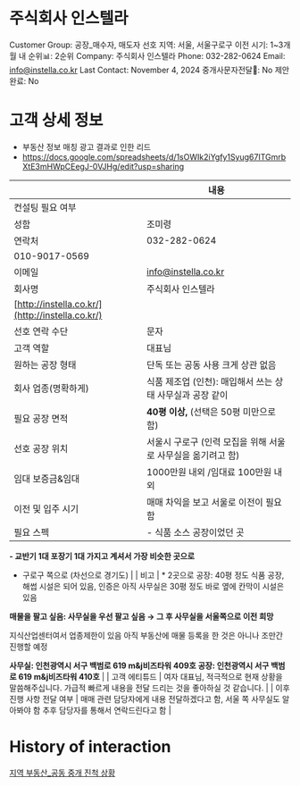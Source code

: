 # 주식회사 인스텔라

Customer Group: 공장_매수자, 매도자
선호 지역: 서울, 서울구로구
이전 시기: 1~3개월 내
순위📊: 2순위
Company: 주식회사 인스텔라
Phone: 032-282-0624
Email: info@instella.co.kr
Last Contact: November 4, 2024
중개사문자전달📩: No
제안 완료: No

# 고객 상세 정보

- 부동산 정보 매칭 광고 결과로 인한 리드
- https://docs.google.com/spreadsheets/d/1sOWIk2iYgfy1Syug67ITGmrbXtE3mHWpCEegJ-0VJHg/edit?usp=sharing

|  | 내용 |
| --- | --- |
| 컨설팅 필요 여부 |  |
| 성함 | 조미령 |
| 연락처 | 032-282-0624
010-9017-0569 |
| 이메일 | [info@instella.co.kr](mailto:info@instella.co.kr) |
| 회사명 | 주식회사 인스텔라
[http://instella.co.kr/](http://instella.co.kr/) |
| 선호 연락 수단 | 문자 |
| 고객 역할 | 대표님 |
| 원하는 공장 형태 | 단독 또는 공동 사용 크게 상관 없음 |
| 회사 업종(명확하게) | 식품 제조업 (인천): 매입해서 쓰는 상태 사무실과 공장 같이 |
| 필요 공장 면적 | **40평 이상,** (선택은 50평 미만으로 함) |
| 선호 공장 위치 | 서울시 구로구 (인력 모집을 위해 서울로 사무실을 옮기려고 함) |
| 임대 보증금&임대 | 1000만원 내외 /임대료 100만원 내외 |
| 이전 및 입주 시기 | 매매 차익을 보고 서울로 이전이 필요함 |
| 필요 스펙 | - 식품 소스 공장이었던 곳
**- 교반기 1대 포장기 1대 가지고 계셔서 가장 비슷한 곳으로**
- 구로구 쪽으로 (차선으로 경기도) |
| 비고 | * 2곳으로 공장: 40평 정도 식품 공장, 해썹 시설은 되어 있음, 인증은 아직
사무실은 30평 정도 바로 옆에 칸막이 시설은 있음

**매물을 팔고 싶음: 사무실을 우선 팔고 싶음 → 그 후 사무실을 서울쪽으로 이전 희망**

지식산업센터여서 업종제한이 있음
아직 부동산에 매물 등록을 한 것은 아니나 조만간 진행할 예정

**사무실: 인천광역시 서구 백범로 619 m&j비즈타워 409호
공장: 인천광역시 서구 백범로 619 m&j비즈타워 410호** |
| 고객 에티튜드 | 여자 대표님,
적극적으로 현재 상황을 말씀해주십니다. 
가급적 빠르게 내용을 전달 드리는 것을 좋아하실 것 같습니다. |
| 이후 진행 사항 전달 여부 | 매매 관련 담당자에게 내용 전달하겠다고 함, 서울 쪽 사무실도 알아봐야 함
추후 담당자를 통해서 연락드린다고 함 |

# History of interaction

[지역 부동산_공동 중개 진척 상황 ](%E1%84%8C%E1%85%B5%E1%84%8B%E1%85%A7%E1%86%A8%20%E1%84%87%E1%85%AE%E1%84%83%E1%85%A9%E1%86%BC%E1%84%89%E1%85%A1%E1%86%AB_%E1%84%80%E1%85%A9%E1%86%BC%E1%84%83%E1%85%A9%E1%86%BC%20%E1%84%8C%E1%85%AE%E1%86%BC%E1%84%80%E1%85%A2%20%E1%84%8C%E1%85%B5%E1%86%AB%E1%84%8E%E1%85%A5%E1%86%A8%20%E1%84%89%E1%85%A1%E1%86%BC%E1%84%92%E1%85%AA%E1%86%BC%20134e98ce7f718135837ce211f141d358.csv)